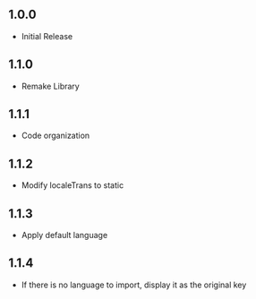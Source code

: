 ## 1.0.0

- Initial Release

## 1.1.0

- Remake Library


## 1.1.1

- Code organization


## 1.1.2

- Modify localeTrans to static


## 1.1.3

- Apply default language


## 1.1.4

- If there is no language to import, display it as the original key
